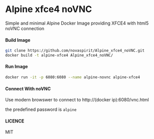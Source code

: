# Alpine xfce4 noVNC
Simple and minimal Alpine Docker Image providing XFCE4 with html5 noVNC connection

#### Build Image

```sh
git clone https://github.com/novaspirit/Alpine_xfce4_noVNC.git
docker build -t alpine-xfce4 Alpine_xfce4_noVNC/
```

#### Run Image

```sh
docker run -it -p 6080:6080 --name alpine-novnc alpine-xfce4
```

#### Connect With noVNC

Use modern browswer to connect to http://(docker ip):6080/vnc.html

the predefined password is `alpine`

#### LICENCE

MIT

